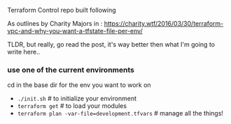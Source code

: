 Terraform Control repo built following

As outlines by Charity Majors in :
https://charity.wtf/2016/03/30/terraform-vpc-and-why-you-want-a-tfstate-file-per-env/

TLDR, but really, go read the post, it's way better then what I'm going to write here..


### use one of the current environments


cd in the base dir for the env you want to work on

- `./init.sh` # to initialize your environment
- `terraform get` # to load your modules
- `terraform plan -var-file=development.tfvars` # manage all the things! 
